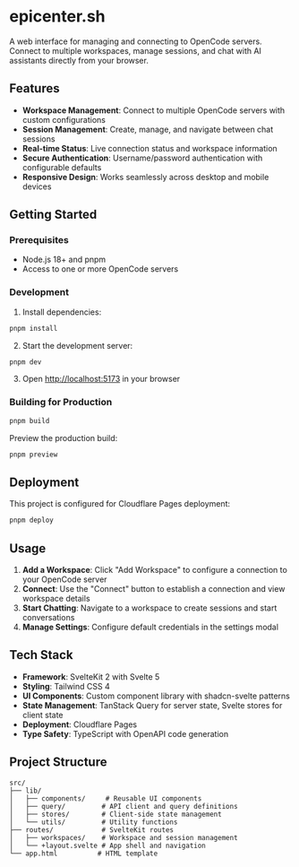 # epicenter.sh

A web interface for managing and connecting to OpenCode servers. Connect to multiple workspaces, manage sessions, and chat with AI assistants directly from your browser.

## Features

- **Workspace Management**: Connect to multiple OpenCode servers with custom configurations
- **Session Management**: Create, manage, and navigate between chat sessions
- **Real-time Status**: Live connection status and workspace information
- **Secure Authentication**: Username/password authentication with configurable defaults
- **Responsive Design**: Works seamlessly across desktop and mobile devices

## Getting Started

### Prerequisites

- Node.js 18+ and pnpm
- Access to one or more OpenCode servers

### Development

1. Install dependencies:

```bash
pnpm install
```

2. Start the development server:

```bash
pnpm dev
```

3. Open [http://localhost:5173](http://localhost:5173) in your browser

### Building for Production

```bash
pnpm build
```

Preview the production build:

```bash
pnpm preview
```

## Deployment

This project is configured for Cloudflare Pages deployment:

```bash
pnpm deploy
```

## Usage

1. **Add a Workspace**: Click "Add Workspace" to configure a connection to your OpenCode server
2. **Connect**: Use the "Connect" button to establish a connection and view workspace details
3. **Start Chatting**: Navigate to a workspace to create sessions and start conversations
4. **Manage Settings**: Configure default credentials in the settings modal

## Tech Stack

- **Framework**: SvelteKit 2 with Svelte 5
- **Styling**: Tailwind CSS 4
- **UI Components**: Custom component library with shadcn-svelte patterns
- **State Management**: TanStack Query for server state, Svelte stores for client state
- **Deployment**: Cloudflare Pages
- **Type Safety**: TypeScript with OpenAPI code generation

## Project Structure

```
src/
├── lib/
│   ├── components/     # Reusable UI components
│   ├── query/         # API client and query definitions
│   ├── stores/        # Client-side state management
│   └── utils/         # Utility functions
├── routes/            # SvelteKit routes
│   ├── workspaces/    # Workspace and session management
│   └── +layout.svelte # App shell and navigation
└── app.html          # HTML template
```
